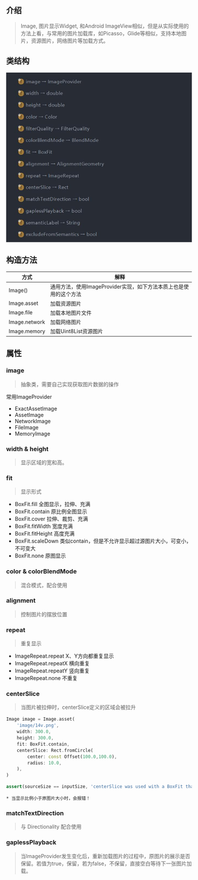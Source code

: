 ## 介绍
> Image, 图片显示Widget, 和Android ImageView相似，但是从实际使用的方法上看，与常用的图片加载库，如Picasso，Glide等相似，支持本地图片，资源图片，网络图片等加载方式。

## 类结构
![](img/15_1.jpg)

## 构造方法
| 方式          | 解释                                                              |
| ------------- | ----------------------------------------------------------------- |
| Image()       | 通用方法，使用ImageProvider实现，如下方法本质上也是使用的这个方法 |
| Image.asset   | 加载资源图片                                                      |
| Image.file    | 加载本地图片文件                                                  |
| Image.network | 加载网络图片                                                      |
| Image.memory  | 加载Uint8List资源图片                                             |

## 属性
### image
> 抽象类，需要自己实现获取图片数据的操作

常用ImageProvider
- ExactAssetImage
- AssetImage
- NetworkImage
- FileImage
- MemoryImage

### width & height
> 显示区域的宽和高。

### fit
> 显示形式

- BoxFit.fill 全图显示，拉伸、充满
- BoxFit.contain 原比例全图显示
- BoxFit.cover 拉伸、裁剪、充满
- BoxFit.fitWidth 宽度充满
- BoxFit.fitHeight 高度充满
- BoxFit.scaleDown 类似contain，但是不允许显示超过源图片大小，可变小，不可变大
- BoxFit.none 原图显示

### color & colorBlendMode
> 混合模式，配合使用

### alignment
> 控制图片的摆放位置

### repeat
> 重复显示
- ImageRepeat.repeat X、Y方向都重复显示
- ImageRepeat.repeatX 横向重复
- ImageRepeat.repeatY 竖向重复
- ImageRepeat.none 不重复
  
### centerSlice
> 当图片被拉伸时，centerSlice定义的区域会被拉升
```dart
Image image = Image.asset(
    'image/14v.png',
    width: 300.0,
    height: 300.0,
    fit: BoxFit.contain,
    centerSlice: Rect.fromCircle(
        center: const Offset(100.0,100.0),
        radius: 10.0,
    ),
)
```
```dart
assert(sourceSize == inputSize, 'centerSlice was used with a BoxFit that does not guarantee that the image is fully visible.');
```
`* 当显示比例小于原图片大小时，会报错！`

### matchTextDirection
> 与 Directionality 配合使用

### gaplessPlayback
> 当ImageProvider发生变化后，重新加载图片的过程中，原图片的展示是否保留。若值为true，保留，若为false，不保留，直接空白等待下一张图片加载。


